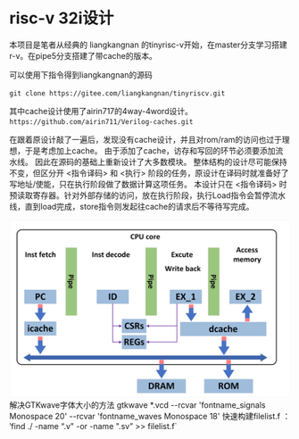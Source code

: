 risc-v 32i设计
============================================================
本项目是笔者从经典的 liangkangnan 的tinyrisc-v开始，在master分支学习搭建r-v。在pipe5分支搭建了带cache的版本。

可以使用下指令得到liangkangnan的源码

`git clone https://gitee.com/liangkangnan/tinyriscv.git`

其中cache设计使用了airin717的4way-4word设计。
`https://github.com/airin711/Verilog-caches.git`

在跟着原设计敲了一遍后，发现没有cache设计，并且对rom/ram的访问也过于理想，于是考虑加上cache。
由于添加了cache，访存和写回的环节必须要添加流水线。
因此在源码的基础上重新设计了大多数模块。
整体结构的设计尽可能保持不变，但区分开 <指令译码> 和 <执行> 阶段的任务，原设计在译码时就准备好了写地址/使能，只在执行阶段做了数据计算这项任务。
本设计只在 <指令译码> 时预读取寄存器。针对外部存储的访问，放在执行阶段，执行Load指令会暂停流水线，直到load完成，store指令则发起往cache的请求后不等待写完成。

<div align=center>
<img src= "https://github.com/ltcxynu/risc_32i/blob/pipe5/pic/riscv.png">

</div>
解决GTKwave字体大小的方法
gtkwave *.vcd --rcvar 'fontname_signals Monospace 20' --rcvar 'fontname_waves Monospace 18'
快速构建filelist.f ： ‵find ./ -name “.v" -or -name ".sv” >> filelist.f`